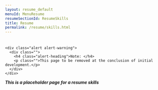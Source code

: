 ```yaml
---
layout: resume_default
menuId: MenuResume
resumeSectionId: ResumeSkills
title: Resume
permalink: /resume/skills.html
---
```


<div class="container" style="padding-top:10px">

	<div class="alert alert-warning">
	  <div class="">
	    <h4 class="alert-heading">Note: </h4>
	    <p class="">This page to be removed at the conclusion of initial development.</p>
	  </div>
	</div>
</div>

***This is a placeholder page for a resume skills***

